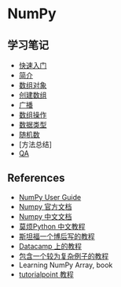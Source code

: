 # NumPy

## 学习笔记

- [快速入门](quickstart.md)
- [简介](02_intro.md)
- [数组对象](array.md)
- [创建数组](create.md)
- [广播](broadcasting.md)
- [数组操作](array_man.md)
- [数据类型](04_dtype.md)
- [随机数](random.md)
- [方法总结]
- [QA](numpy_qas.md)

## References

- [NumPy User Guide](https://numpy.org/devdocs/)
- [Numpy 官方文档](https://docs.scipy.org/doc/numpy/reference/index.html)
- [Numpy 中文文档](https://www.numpy.org.cn/)
- [莫烦Python 中文教程](https://morvanzhou.github.io/tutorials/data-manipulation/np-pd/)
- [斯坦福一个博后写的教程](http://cs231n.github.io/python-numpy-tutorial/)
- [Datacamp 上的教程](https://www.datacamp.com/community/tutorials/python-numpy-tutorial)
- [包含一个较为复杂例子的教程](https://github.com/rougier/numpy-tutorial)
- Learning NumPy Array, book
- [tutorialpoint 教程](https://www.tutorialspoint.com/numpy/index.htm)
